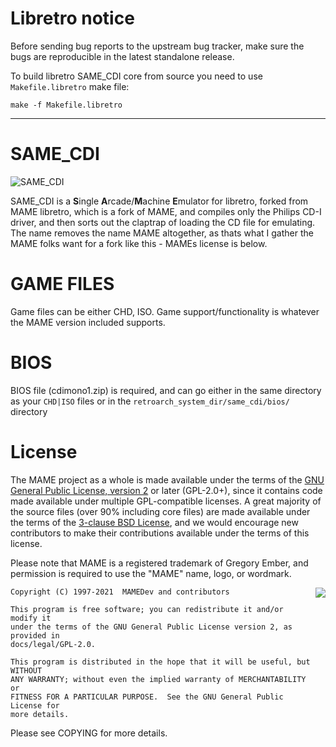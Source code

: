 # **Libretro notice** #

Before sending bug reports to the upstream bug tracker, make sure the bugs are reproducible in the latest standalone release.

To build libretro SAME_CDI core from source you need to use `Makefile.libretro` make file:

```
make -f Makefile.libretro
```

--------

# **SAME_CDI** #
![SAME_CDI](https://i.imgur.com/hLyVKCp.png)

SAME_CDI is a **S**ingle **A**rcade/**M**achine **E**mulator for libretro, forked from MAME libretro, which is a fork of MAME, and compiles only the Philips CD-I driver, and then sorts out the claptrap of loading the CD file for emulating.  The name removes the name MAME altogether, as thats what I gather the MAME folks want for a fork like this - MAMEs license is below.

**GAME FILES**
=======
Game files can be either CHD, ISO.  Game support/functionality is whatever the MAME version included supports.

**BIOS**
=======
BIOS file (cdimono1.zip) is required, and can go either in the same directory as your ```CHD|ISO``` files or in the ```retroarch_system_dir/same_cdi/bios/``` directory

License
=======
The MAME project as a whole is made available under the terms of the
[GNU General Public License, version 2](http://opensource.org/licenses/GPL-2.0)
or later (GPL-2.0+), since it contains code made available under multiple
GPL-compatible licenses.  A great majority of the source files (over 90%
including core files) are made available under the terms of the
[3-clause BSD License](http://opensource.org/licenses/BSD-3-Clause), and we
would encourage new contributors to make their contributions available under the
terms of this license.

Please note that MAME is a registered trademark of Gregory Ember, and permission
is required to use the "MAME" name, logo, or wordmark.

<a href="http://opensource.org/licenses/GPL-2.0" target="_blank">
<img align="right" src="http://opensource.org/trademarks/opensource/OSI-Approved-License-100x137.png">
</a>

    Copyright (C) 1997-2021  MAMEDev and contributors

    This program is free software; you can redistribute it and/or modify it
    under the terms of the GNU General Public License version 2, as provided in
    docs/legal/GPL-2.0.

    This program is distributed in the hope that it will be useful, but WITHOUT
    ANY WARRANTY; without even the implied warranty of MERCHANTABILITY or
    FITNESS FOR A PARTICULAR PURPOSE.  See the GNU General Public License for
    more details.

Please see COPYING for more details.
